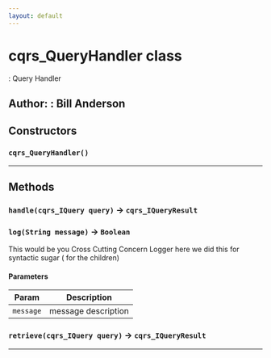 ```yaml
---
layout: default
---
```

# cqrs_QueryHandler class

: Query Handler


**Author:** : Bill Anderson
---
## Constructors
### `cqrs_QueryHandler()`
---
## Methods
### `handle(cqrs_IQuery query)` → `cqrs_IQueryResult`
### `log(String message)` → `Boolean`

This would be you Cross Cutting Concern Logger here we did this for syntactic sugar ( for the children)

#### Parameters
|Param|Description|
|-----|-----------|
|`message` |  message description |

### `retrieve(cqrs_IQuery query)` → `cqrs_IQueryResult`
---
